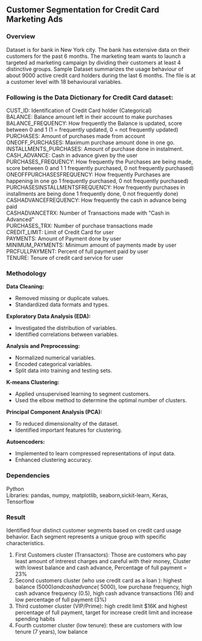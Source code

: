 ## Customer Segmentation for Credit Card Marketing Ads


### Overview
Dataset is for bank in New York city. The bank has extensive data on their customers for the past 6 months. The marketing team wants to launch a targeted ad marketing campaign by dividing their customers at least 4 distinctive groups. Sample Dataset summarizes the usage behaviour of about 9000 active credit card holders during the last 6 months. The file is at a customer level with 18 behavioural variables.

### Following is the Data Dictionary for Credit Card dataset:
CUST_ID: Identification of Credit Card holder (Categorical)\
BALANCE: Balance amount left in their account to make purchases\
BALANCE_FREQUENCY: How frequently the Balance is updated, score between 0 and 1 (1 =
frequently updated, 0 = not frequently updated)\
PURCHASES: Amount of purchases made from account\
ONEOFF_PURCHASES: Maximum purchase amount done in one go.\
INSTALLMENTS_PURCHASES: Amount of purchase done in instalment.\
CASH_ADVANCE: Cash in advance given by the user\
PURCHASES_FREQUENCY: How frequently the Purchases are being made, score between 0 and 1 1
frequently purchased, 0 not frequently purchased)\
ONEOFFPURCHASESFREQUENCY: How frequently Purchases are happening in one go 1
frequently purchased, 0 not frequently purchased)\
PURCHASESINSTALLMENTSFREQUENCY: How frequently purchases in installments are being
done 1 frequently done, 0 not frequently done)\
CASHADVANCEFREQUENCY: How frequently the cash in advance being paid\
CASHADVANCETRX: Number of Transactions made with "Cash in Advanced"\
PURCHASES_TRX: Number of purchase transactions made\
CREDIT_LIMIT: Limit of Credit Card for user\
PAYMENTS: Amount of Payment done by user\
MINIMUM_PAYMENTS: Minimum amount of payments made by user\
PRCFULLPAYMENT: Percent of full payment paid by user\
TENURE: Tenure of credit card service for user

### Methodology
**Data Cleaning:**

* Removed missing or duplicate values.
* Standardized data formats and types.

**Exploratory Data Analysis (EDA):**

* Investigated the distribution of variables.
* Identified correlations between variables.

**Analysis and Preprocessing:**

* Normalized numerical variables.
* Encoded categorical variables.
* Split data into training and testing sets.

**K-means Clustering:**

* Applied unsupervised learning to segment customers.
* Used the elbow method to determine the optimal number of clusters.

**Principal Component Analysis (PCA):**

* To reduced dimensionality of the dataset.
* Identified important features for clustering.

**Autoencoders:**

* Implemented to learn compressed representations of input data.
* Enhanced clustering accuracy.

### Dependencies
Python \
Libraries: pandas, numpy, matplotlib, seaborn,sickit-learn, Keras, Tensorflow

### Result

Identified four distinct customer segments based on credit card usage behavior. Each segment represents a unique group with specific characteristics.
1. First Customers cluster (Transactors): Those are customers who pay least amount of intrerest charges and careful with their money, Cluster with lowest balance  and cash advance, Percentage of full payment = 23%
2. Second customers cluster  (who use credit card as a loan ): highest balance ($5000) and cash advance (~$5000), low purchase frequency, high cash advance frequency (0.5), high cash advance transactions (16) and low percentage of full payment (3%)
3. Third customer cluster (VIP/Prime): high credit limit $16K and highest percentage of full payment, target for increase credit limit and increase spending habits
4. Fourth customer cluster (low tenure): these are customers with low tenure (7 years), low balance

 
